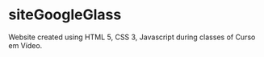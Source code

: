 # siteGoogleGlass
Website created using HTML 5, CSS 3, Javascript during classes of Curso em Vídeo.

